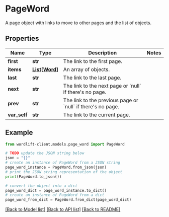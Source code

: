 # PageWord

A page object with links to move to other pages and the list of objects.

## Properties

Name | Type | Description | Notes
------------ | ------------- | ------------- | -------------
**first** | **str** | The link to the first page. | 
**items** | [**List[Word]**](Word.md) | An array of objects. | 
**last** | **str** | The link to the last page. | 
**next** | **str** | The link to the next page or &#x60;null&#x60; if there&#39;s no page. | 
**prev** | **str** | The link to the previous page or &#x60;null&#x60; if there&#39;s no page. | 
**var_self** | **str** | The link to the current page. | 

## Example

```python
from wordlift-client.models.page_word import PageWord

# TODO update the JSON string below
json = "{}"
# create an instance of PageWord from a JSON string
page_word_instance = PageWord.from_json(json)
# print the JSON string representation of the object
print(PageWord.to_json())

# convert the object into a dict
page_word_dict = page_word_instance.to_dict()
# create an instance of PageWord from a dict
page_word_from_dict = PageWord.from_dict(page_word_dict)
```
[[Back to Model list]](../README.md#documentation-for-models) [[Back to API list]](../README.md#documentation-for-api-endpoints) [[Back to README]](../README.md)


